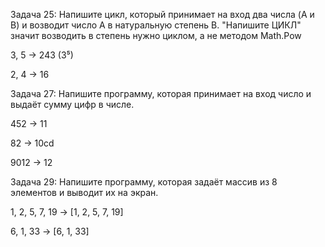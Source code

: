 Задача 25: Напишите цикл, который принимает на вход два числа (A и B) и возводит число A в натуральную степень B.
"Напишите ЦИКЛ" значит возводить в степень нужно циклом, а не методом Math.Pow

3, 5 -> 243 (3⁵)

2, 4 -> 16

Задача 27: Напишите программу, которая принимает на вход число и выдаёт сумму цифр в числе.

452 -> 11

82 -> 10cd

9012 -> 12

Задача 29: Напишите программу, которая задаёт массив из 8 элементов и выводит их на экран.

1, 2, 5, 7, 19 -> [1, 2, 5, 7, 19]

6, 1, 33 -> [6, 1, 33]